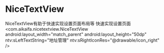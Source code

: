 # NiceTextView
NiceTextView有助于快速实现设置页面布局等
快速实现设置页面
<com.aikaifa.nicetextview.NiceTextView
    android:layout_width="match_parent"
    android:layout_height="50dp"
    ntv:sLeftTextString="地址管理"
    ntv:sRightIconRes="@drawable/icon_right" />